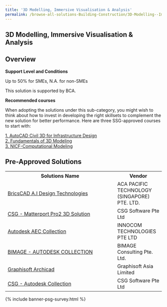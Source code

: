 ```yaml
---
title: '3D Modelling, Immersive Visualisation & Analysis'
permalink: /browse-all-solutions-Building-Construction/3D-Modelling--Immersive-Visualisation-Analysis
---
```


## 3D Modelling, Immersive Visualisation & Analysis
## Overview

**Support Level and Conditions**

Up to 50% for SMEs, N.A. for non-SMEs

This solution is supported by BCA.

**Recommended courses**

When adopting the solutions under this sub-category, you might wish to think about how to invest in developing the right skillsets to complement the new solution for better performance. Here are three SSG-approved courses to start with:

<a href='https://sfec.enterprisejobskills.gov.sg/Course_Internet/CourseDetail.aspx?CoursesReferenceNumber=TGS-2021005539'  target='_blank' rel='noopener'>1. AutoCAD Civil 3D for Infrastructure Design</a><br>
<a href='https://sfec.enterprisejobskills.gov.sg/Course_Internet/CourseDetail.aspx?CoursesReferenceNumber=TGS-2021006611'  target='_blank' rel='noopener'>2. Fundamentals of 3D Modeling</a><br>
<a href='https://sfec.enterprisejobskills.gov.sg/Course_Internet/CourseDetail.aspx?CoursesReferenceNumber=TGS-2021006714'  target='_blank' rel='noopener'>3. NICF-Computational Modeling </a><br>

## Pre-Approved Solutions

<table>
<tr>
<th style='width: auto;'><b>Solutions Name</b></th>
<th style='width: 30%;'><b>Vendor</b></th>
</tr>
<tr>
<td><a href='/productivity-solutions-grant/solutionrepo/solution21' target='_blank'>BricsCAD A.I Design Technologies</a><br></td>
<td>ACA PACIFIC TECHNOLOGY (SINGAPORE) PTE. LTD.</td>
</tr>
<tr>
<td><a href='/productivity-solutions-grant/solutionrepo/solution160' target='_blank'>CSG - Matterport Pro2 3D Solution</a><br></td>
<td>CSG Software Pte Ltd</td>
</tr>
<tr>
<td><a href='/productivity-solutions-grant/solutionrepo/solution289' target='_blank'>Autodesk AEC Collection</a><br></td>
<td>INNOCOM TECHNOLOGIES PTE LTD </td>
</tr>
<tr>
<td><a href='/productivity-solutions-grant/solutionrepo/solution1284' target='_blank'>BIMAGE - AUTODESK COLLECTION</a><br></td>
<td>BIMAGE Consulting Pte. Ltd.</td>
</tr>
<tr>
<td><a href='/productivity-solutions-grant/solutionrepo/solution1289' target='_blank'>Graphisoft Archicad</a><br></td>
<td>Graphisoft Asia Limited</td>
</tr>
<tr>
<td><a href='/productivity-solutions-grant/solutionrepo/solution1467' target='_blank'>CSG - Autodesk Collection</a><br></td>
<td>CSG Software Pte Ltd</td>
</tr>
</table>

{% include banner-psg-survey.html %}
